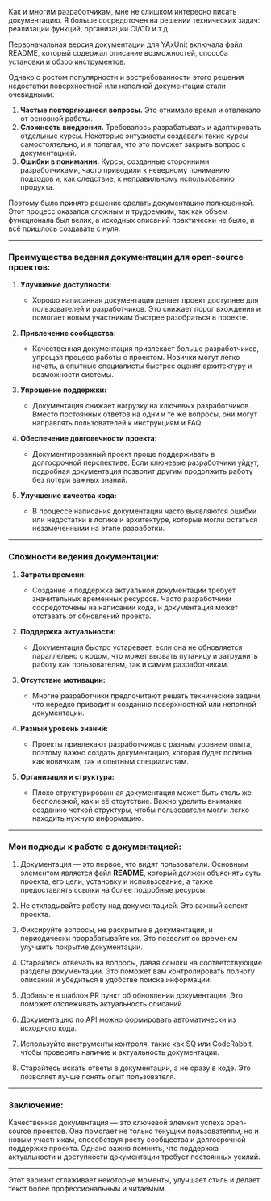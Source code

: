 Как и многим разработчикам, мне не слишком интересно писать документацию. Я больше сосредоточен на решении технических задач: реализации функций, организации CI/CD и т.д.

Первоначальная версия документации для YAxUnit включала файл README, который содержал описание возможностей, способа установки и обзор инструментов.

Однако с ростом популярности и востребованности этого решения недостатки поверхностной или неполной документации стали очевидными:

1. **Частые повторяющиеся вопросы.** Это отнимало время и отвлекало от основной работы.
2. **Сложность внедрения.** Требовалось разрабатывать и адаптировать отдельные курсы. Некоторые энтузиасты создавали такие курсы самостоятельно, и я полагал, что это поможет закрыть вопрос с документацией.
3. **Ошибки в понимании.** Курсы, созданные сторонними разработчиками, часто приводили к неверному пониманию подходов и, как следствие, к неправильному использованию продукта.

Поэтому было принято решение сделать документацию полноценной. Этот процесс оказался сложным и трудоемким, так как объем функционала был велик, а исходных описаний практически не было, и всё пришлось создавать с нуля.

---

### Преимущества ведения документации для open-source проектов:

1. **Улучшение доступности:**
    
    - Хорошо написанная документация делает проект доступнее для пользователей и разработчиков. Это снижает порог вхождения и помогает новым участникам быстрее разобраться в проекте.
2. **Привлечение сообщества:**
    
    - Качественная документация привлекает больше разработчиков, упрощая процесс работы с проектом. Новички могут легко начать, а опытные специалисты быстрее оценят архитектуру и возможности системы.
3. **Упрощение поддержки:**
    
    - Документация снижает нагрузку на ключевых разработчиков. Вместо постоянных ответов на одни и те же вопросы, они могут направлять пользователей к инструкциям и FAQ.
4. **Обеспечение долговечности проекта:**
    
    - Документированный проект проще поддерживать в долгосрочной перспективе. Если ключевые разработчики уйдут, подробная документация позволит другим продолжить работу без потери важных знаний.
5. **Улучшение качества кода:**
    
    - В процессе написания документации часто выявляются ошибки или недостатки в логике и архитектуре, которые могли остаться незамеченными на этапе разработки.

---

### Сложности ведения документации:

1. **Затраты времени:**
    
    - Создание и поддержка актуальной документации требует значительных временных ресурсов. Часто разработчики сосредоточены на написании кода, и документация может отставать от обновлений проекта.
2. **Поддержка актуальности:**
    
    - Документация быстро устаревает, если она не обновляется параллельно с кодом, что может вызвать путаницу и затруднить работу как пользователям, так и самим разработчикам.
3. **Отсутствие мотивации:**
    
    - Многие разработчики предпочитают решать технические задачи, что нередко приводит к созданию поверхностной или неполной документации.
4. **Разный уровень знаний:**
    
    - Проекты привлекают разработчиков с разным уровнем опыта, поэтому важно создать документацию, которая будет полезна как новичкам, так и опытным специалистам.
5. **Организация и структура:**
    
    - Плохо структурированная документация может быть столь же бесполезной, как и её отсутствие. Важно уделить внимание созданию четкой структуры, чтобы пользователи могли легко находить нужную информацию.

---

### Мои подходы к работе с документацией:

1. Документация — это первое, что видят пользователи. Основным элементом является файл **README**, который должен объяснять суть проекта, его цели, установку и использование, а также предоставлять ссылки на более подробные ресурсы.
    
2. Не откладывайте работу над документацией. Это важный аспект проекта.
    
3. Фиксируйте вопросы, не раскрытые в документации, и периодически прорабатывайте их. Это позволит со временем улучшить покрытие документации.
    
4. Старайтесь отвечать на вопросы, давая ссылки на соответствующие разделы документации. Это поможет вам контролировать полноту описаний и убедиться в удобстве поиска информации.
    
5. Добавьте в шаблон PR пункт об обновлении документации. Это поможет отслеживать актуальность описаний.
    
6. Документацию по API можно формировать автоматически из исходного кода.
    
7. Используйте инструменты контроля, такие как SQ или CodeRabbit, чтобы проверять наличие и актуальность документации.
    
8. Старайтесь искать ответы в документации, а не сразу в коде. Это позволяет лучше понять опыт пользователя.
    

---

### Заключение:

Качественная документация — это ключевой элемент успеха open-source проектов. Она помогает не только текущим пользователям, но и новым участникам, способствуя росту сообщества и долгосрочной поддержке проекта. Однако важно помнить, что поддержка актуальности и доступности документации требует постоянных усилий.

---

Этот вариант сглаживает некоторые моменты, улучшает стиль и делает текст более профессиональным и читаемым.